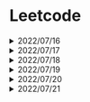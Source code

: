 # Leetcode

<details>
<summary>2022/07/16</summary>

### 26.Remove Duplicates from Sorted Array </p>
學習 **vector資料容器** 與 **auto自動變數** 用法</p>
#### vector:線性、長度可變的資料容器</p>
支援隨機存取</p>
集合尾端增刪元素很快 : O(1)</p>
集合中間增刪元素比較費時 : O(n)</p>
以模板(泛型)方式實現，可以儲存任意類型的變數，包括使用者自定義的資料型態。</p>


標頭檔：
```
#include <vector>
```  
建立vector:
```
vector<int> number;
vector<int> number(10); : 設置起始長度
vector<int> number = {10, 20, 30};
```

函式:
```
vector::size():得知元素大小
vector::empty():得知是否為空
vector::front():取得第一個元素
vector::back():取得最後一個元素
vector::begin():指向容器第一個元素的迭代器
vector::end():指向容器最後一個元素的迭代器
vector::swap(vector); :將一個向量的內容與另一個向量交換。
新增:
    vector::push_back():新增元素至尾端
    vector::insert(position,val):指定位置的元素之前插入一個或多個新元素 

清除:
    vector::pop_back():刪除最尾端的元素
    vector::clear():清空所有元素
    vector::erase(位置):清空位置的元素
    vector::erase(startingposition, endingposition):清除範圍內的元素
```
#### auto:編譯器自動判斷其變數的類型</p>
變數:
```
auto x = 1; :int
auto y = sin(1.3); :double
'''
以範圍為基礎的 for 迴圈:
'''
vector<int> nums = {0,0,1,1,1,2,2,3,3,4}
for(auto n : nums) {
        cout << n << endl;
    }
```
### 122. Best Time to Buy and Sell Stock II</p>
### 1929. Concatenation of Array</p>
學習 **vector::insert** 用法 </p>
```
vector::insert(position,const value_type& val); :指定位置插入，一個或多個新元素
vector::insert (position, n, val); :指定位置插入，n次一個或多個新元素
vector::insert(position, iterator1, iterator2):指定位置插入，新元素的起始位置(iterator1)與結束位置(iterator2)
vector::insert (position, value_type&& val);
vector::insert (position, initializer_list<value_type> il);
```
</details>





<details>
<summary>2022/07/17</summary>

### 189. Rotate Array
```
std::reverse(v.begin(), v.end()); :反轉vector(1 2 3 4 5 -> 5 4 3 2 1)
```
### 1.Two Sum
學習 **std::unordered_map** 用法 </p>
unordered_map 裡面的存放資料是無序的</p>

unordered_map 初始化:

```
std::unordered_map<std::string, int> umap = {
    {"Tom", 1},
    {"Ann", 4},
    {"Jack", 2}
};
```
函式:
```
std::unordered_map::empty(); :判斷容器是否為空
std::unordered_map::size(); :判斷容器大小
std::unordered_map::find(key); : 尋找key 的迭代器
std::unordered_map::begin():指向容器第一個元素的迭代器
std::unordered_map::end():指向容器最後一個元素的迭代器
新增:
    umap[key] = value; :如果 key 值已經存在的話，會將新資料覆蓋舊資料
    umap.insert(); : key 值存在的話會回傳失敗的結果

移除:
    std::unordered_map::erase(umap.begin()); : 移除第一個元素
    std::unordered_map::clear(); : 清空容器
```
### 66. Plus One
</details>

<details>
<summary>2022/07/18</summary>

### 283. Move Zeroes

</details>

<details>
<summary>2022/07/19</summary>

### 136. Single Number
### 118. Pascal's Triangle
二維vector宣告:</p>
```
vector<vector<int>> vec(5); 5 x 1  
vector<vector<int>> vec(5, vector<int>(3, 1)); : 5 x 3 全為1

vector<vector<int>> matrix {
        {1, 1, 1, 1},
        {2, 2, 2, 2},
        {3, 3, 3, 3}
    };
```

</details>

<details>
<summary>2022/07/20</summary>

### 350. Intersection of Two Arrays II
### 217. Contains Duplicate
### 36. Valid Sudoku
```
char用單引號(')
string用雙引號(")
```
### 48. Rotate Image

</details>


<details>
<summary>2022/07/21</summary>

### 792. Number of Matching Subsequences
binary_search:
```
    bool binary_search (Iterator_begin , Iterator_end, val); : 找val是否存在
    ForwardIterator  upper_bound (Iterator_begin , Iterator_end, val);   : 找比val大的位置
    ForwardIterator  lower_bound (Iterator_begin , Iterator_end, val);   : 找比val大於等於的位置
```
```
肥大的東西盡量用Reference或point傳進副函式
如792Number_of_Matching_Subsequences.cpp中
36: bool search(unordered_map<char, vector<int>> umap, string word)會將umap和word全部複製一次
應改為bool search(unordered_map<char, vector<int>> &umap, string &word)
```
</details>